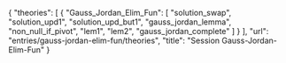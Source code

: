 {
    "theories": [
        {
            "Gauss_Jordan_Elim_Fun": [
                "solution_swap",
                "solution_upd1",
                "solution_upd_but1",
                "gauss_jordan_lemma",
                "non_null_if_pivot",
                "lem1",
                "lem2",
                "gauss_jordan_complete"
            ]
        }
    ],
    "url": "entries/gauss-jordan-elim-fun/theories",
    "title": "Session Gauss-Jordan-Elim-Fun"
}